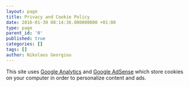 ```yaml
---
layout: page
title: Privacy and Cookie Policy
date: 2016-01-30 08:14:36.000000000 +01:00
type: page
parent_id: '0'
published: true
categories: []
tags: []
author: Nikolaos Georgiou
---
```

<p>This site uses <a href="http://www.google.com/analytics/" target="_blank">Google Analytics</a> and <a href="https://www.google.com/adsense/" target="_blank">Google AdSense</a> which store cookies on your computer in order to personalize content and ads.</p>
<p>&nbsp;</p>
